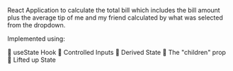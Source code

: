 React Application to calculate the total bill which includes the bill amount plus the average tip of me and my friend calculated by what was selected from the dropdown.

Implemented using:

🚀 useState Hook
🚀 Controlled Inputs
🚀 Derived State
🚀 The "children" prop
🚀 Lifted up State
